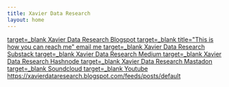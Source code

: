 ```yaml
---
title: Xavier Data Research
layout: home
---
```


<a href="https://xavierdataresearch.blogspot.com"> target=_blank
    Xavier Data Research Blogspot
    </a>
    <a href="mailto:xavierdataresearch@yahoo.com"> target=_blank title="This is how you can reach me"
    email me
    </a>
    <a href="https://xavierdataresearch.substack.com"> target=_blank
    Xavier Data Research Substack
    </a>
    <a href="https://medium.com/@xaviersingleton22_3667"> target=_blank
    Xavier Data Research Medium
    </a>
    <a href="https://xavier5005.hashnode.dev"> target=_blank
    Xavier Data Research Hashnode
    </a>
    <a href="https://mastodon.social/@xavierdataresearch"> target=_blank
    Xavier Data Research Mastadon
    </a>
    <a href="https://soundcloud.com/user-132906095"> target=_blank
    Soundcloud
    </a>
    <a href="https://www.youtube.com/channel/UCuQrDduw-Mb7mR4w8C-ODOQ"> target=_blank
    Youtube
    </a>
    https://xavierdataresearch.blogspot.com/feeds/posts/default


